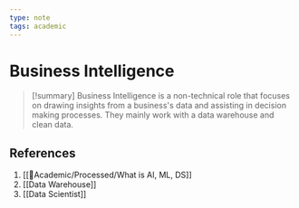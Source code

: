 ```yaml
---
type: note
tags: academic
---
```


# Business Intelligence

> [!summary] 
> Business Intelligence is a non-technical role that focuses on drawing insights from a business's data and assisting in decision making processes. They mainly work with a data warehouse and clean data.

## References
1. [[🧪Academic/Processed/What is AI, ML, DS]]
2. [[Data Warehouse]]
3. [[Data Scientist]]